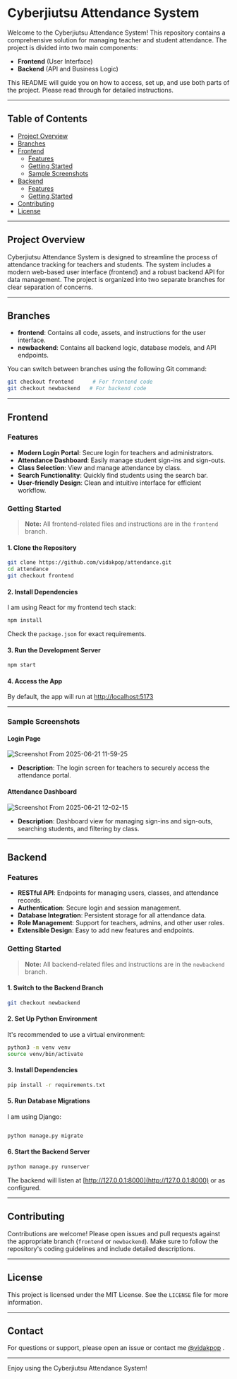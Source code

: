 # Cyberjiutsu Attendance System

Welcome to the Cyberjiutsu Attendance System! This repository contains a comprehensive solution for managing teacher and student attendance. The project is divided into two main components:
- **Frontend** (User Interface)
- **Backend** (API and Business Logic)

This README will guide you on how to access, set up, and use both parts of the project. Please read through for detailed instructions.

---

## Table of Contents

- [Project Overview](#project-overview)
- [Branches](#branches)
- [Frontend](#frontend)
  - [Features](#frontend-features)
  - [Getting Started](#frontend-getting-started)
  - [Sample Screenshots](#frontend-sample-screenshots)
- [Backend](#backend)
  - [Features](#backend-features)
  - [Getting Started](#backend-getting-started)
- [Contributing](#contributing)
- [License](#license)

---

## Project Overview

Cyberjiutsu Attendance System is designed to streamline the process of attendance tracking for teachers and students. The system includes a modern web-based user interface (frontend) and a robust backend API for data management. The project is organized into two separate branches for clear separation of concerns.

---

## Branches

- **frontend**: Contains all code, assets, and instructions for the user interface.
- **newbackend**: Contains all backend logic, database models, and API endpoints.

You can switch between branches using the following Git command:

```bash
git checkout frontend      # For frontend code
git checkout newbackend   # For backend code
```

---

## Frontend

### Features

- **Modern Login Portal**: Secure login for teachers and administrators.
- **Attendance Dashboard**: Easily manage student sign-ins and sign-outs.
- **Class Selection**: View and manage attendance by class.
- **Search Functionality**: Quickly find students using the search bar.
- **User-friendly Design**: Clean and intuitive interface for efficient workflow.

### Getting Started

> **Note:** All frontend-related files and instructions are in the `frontend` branch.

#### 1. Clone the Repository

```bash
git clone https://github.com/vidakpop/attendance.git
cd attendance
git checkout frontend
```

#### 2. Install Dependencies

I am using React for my frontend tech stack:

```bash
npm install
```

Check the `package.json` for exact requirements.

#### 3. Run the Development Server

```bash
npm start
```

#### 4. Access the App

By default, the app will run at [http://localhost:5173](http://localhost:5173) 

---

### Sample Screenshots

#### Login Page

![Screenshot From 2025-06-21 11-59-25](https://github.com/user-attachments/assets/87dc4996-13ff-4cf4-80db-b6aa5b8590c7)


- **Description**: The login screen for teachers to securely access the attendance portal.

#### Attendance Dashboard

![Screenshot From 2025-06-21 12-02-15](https://github.com/user-attachments/assets/f32f2e58-5047-48a6-8518-33f3fbccfa2d)


- **Description**: Dashboard view for managing sign-ins and sign-outs, searching students, and filtering by class.

---

## Backend

### Features

- **RESTful API**: Endpoints for managing users, classes, and attendance records.
- **Authentication**: Secure login and session management.
- **Database Integration**: Persistent storage for all attendance data.
- **Role Management**: Support for teachers, admins, and other user roles.
- **Extensible Design**: Easy to add new features and endpoints.

### Getting Started

> **Note:** All backend-related files and instructions are in the `newbackend` branch.

#### 1. Switch to the Backend Branch

```bash
git checkout newbackend
```

#### 2. Set Up Python Environment

It's recommended to use a virtual environment:

```bash
python3 -m venv venv
source venv/bin/activate
```

#### 3. Install Dependencies

```bash
pip install -r requirements.txt
```



#### 5. Run Database Migrations

I am using Django:

```bash

python manage.py migrate
```

#### 6. Start the Backend Server

```bash
python manage.py runserver
```

The backend will listen at [http://127.0.0.1:8000](http://127.0.0.1:8000) or as configured.

---

## Contributing

Contributions are welcome! Please open issues and pull requests against the appropriate branch (`frontend` or `newbackend`). Make sure to follow the repository's coding guidelines and include detailed descriptions.

---

## License

This project is licensed under the MIT License. See the `LICENSE` file for more information.

---

## Contact

For questions or support, please open an issue or contact me [@vidakpop](https://github.com/vidakpop/) .

---

Enjoy using the Cyberjiutsu Attendance System!
